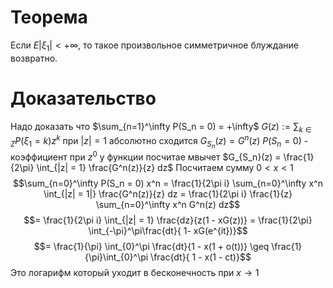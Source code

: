 # Теорема
Если $E|\xi_1| < +\infty$, то такое произвольное симметричное блуждание возвратно.
# Доказательство
Надо доказать что $\sum_{n=1}^\infty P(S_n = 0) = +\infty$ 
$G(z) := \sum_{k \in Z} P(\xi_1 = k) z^k$ при $|z| = 1$ абсолютно сходится
$G_{S_n}(z) = G^n(z)$ 
$P(S_n = 0)$ - коэффициент при $z^0$ у функции посчитае мвычет $G_{S_n}(z) = \frac{1}{2\pi} \int_{|z| = 1} \frac{G^n(z)}{z} dz$ 
Посчитаем сумму $0 < x < 1$ $$\sum_{n=0}^\infty P(S_n = 0) x^n = \frac{1}{2\pi i} \sum_{n=0}^\infty x^n \int_{|z| = 1|} \frac{G^n(z)}{z} dz = \frac{1}{2\pi i} \frac{1}{z} \sum_{n=0}^\infty x^n G^n(z) dz$$
$$= \frac{1}{2\pi i} \int_{|z| = 1} \frac{dz}{z(1 - xG(z))} = \frac{1}{2\pi} \int_{-\pi}^\pi\frac{dt}{ 1- xG(e^{it})}$$
$$= \frac{1}{\pi} \int_{0}^\pi \frac{dt}{1 - x(1 + o(t))} \geq \frac{1}{\pi}\int_{0}^\pi \frac{dt}{ 1 - x(1 - ct)}$$
Это логарифм который уходит в бесконечность при $x \to 1$